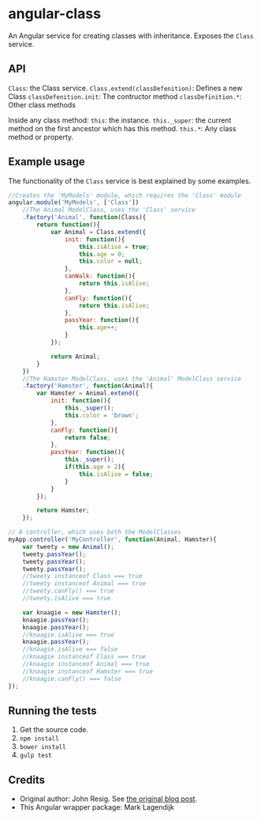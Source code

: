 # angular-class
An Angular service for creating classes with inheritance. Exposes the `Class` service.

## API
`Class`: the Class service.
`Class.extend(classDefenition)`: Defines a new Class
`classDefenition.init`: The contructor method
`classDefinition.*`: Other class methods

Inside any class method:
`this`: the instance.
`this._super`: the current method on the first ancestor which has this method.
`this.*`: Any class method or property.


## Example usage
The functionality of the `Class` service is best explained by some examples.
``` javascript
//Creates the 'MyModels' module, which requires the 'Class' module
angular.module('MyModels', ['Class'])
	//The Animal ModelClass, uses the 'Class' service
	.factory('Animal', function(Class){
		return function(){
		 	var Animal = Class.extend({
				init: function(){
					this.isAlive = true;
					this.age = 0;
					this.color = null;
				},
				canWalk: function(){
					return this.isAlive;
				},
				canFly: function(){
					return this.isAlive;
				},
				passYear: function(){
					this.age++;
				}
			});

			return Animal;
		}
	})
	//The Hamster ModelClass, uses the 'Animal' ModelClass service
	.factory('Hamster', function(Animal){
		var Hamster = Animal.extend({
			init: function(){
				this._super();
				this.color = 'brown';
			},
			canFly: function(){
				return false;
			},
			passYear: function(){
				this._super();
				if(this.age > 2){
					this.isAlive = false;
				}
			}
		});

		return Hamster;
	});

// A controller, which uses both the ModelClasses
myApp.controller('MyController', function(Animal, Hamster){
	var tweety = new Animal();
	tweety.passYear();
	tweety.passYear();
	tweety.passYear();
	//tweety instanceof Class === true
	//tweety instanceof Animal === true
	//tweety.canFly() === true
	//tweety.isAlive === true

	var knaagie = new Hamster();
	knaagie.passYear();
	knaagie.passYear();
	//knaagie.isAlive === true
	knaagie.passYear();
	//knaagie.isAlive === false
	//knaagie instanceof Class === true
    //knaagie instanceof Animal === true
    //knaagie instanceof Hamster === true
    //knaagie.canFly() === false
});
```

## Running the tests
1. Get the source code.
2. `npm install`
3. `bower install`
4. `gulp test`

## Credits
- Original author: John Resig. See [the original blog post](http://ejohn.org/blog/simple-javascript-inheritance/).
- This Angular wrapper package: Mark Lagendijk

